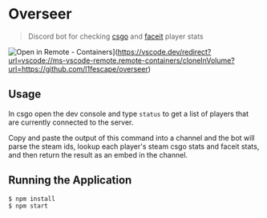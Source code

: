 # Overseer

> Discord bot for checking [csgo](https://blog.counter-strike.net/) and [faceit](https://www.faceit.com/) player stats

![Open in Remote - Containers](https://img.shields.io/static/v1?label=Remote%20-%20Containers&message=Open&color=blue&logo=visualstudiocode)](https://vscode.dev/redirect?url=vscode://ms-vscode-remote.remote-containers/cloneInVolume?url=https://github.com/l1fescape/overseer)

## Usage

In csgo open the dev console and type `status` to get a list of players that are currently connected to the server.

Copy and paste the output of this command into a channel and the bot will parse the steam ids, lookup each player's steam csgo stats and faceit stats, and then return the result as an embed in the channel.

## Running the Application

```
$ npm install
$ npm start
```
